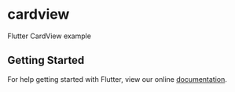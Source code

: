 # cardview

Flutter CardView example

## Getting Started

For help getting started with Flutter, view our online
[documentation](https://flutter.io/).
